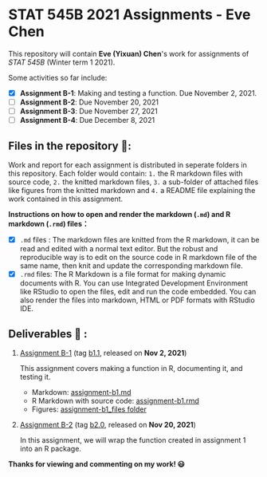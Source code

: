 STAT 545B 2021 Assignments - Eve Chen
================================

This repository will contain **Eve (Yixuan) Chen**'s work for assignments of *STAT 545B* (Winter term 1 2021). 

Some activities so far include:
- [x] **Assignment B-1**: Making and testing a function. Due November 2, 2021.
- [ ] **Assignment B-2**: Due November 20, 2021
- [ ] **Assignment B-3**: Due November 27, 2021
- [ ] **Assignment B-4**: Due December 8, 2021

## Files in the repository 📂:

Work and report for each assignment is distributed in seperate folders in this repository. Each folder would contain: `1.` the R markdown files with source code, `2.` the knitted markdown files, `3.` a sub-folder of attached files like figures from the knitted markdown and `4.` a README file explaining the work contained in this assignment.

**Instructions on how to open and render the markdown (`.md`) and R markdown (`.rmd`) files：**
- [x]  `.md` files : The markdown files are knitted from the R markdown, it can be read and edited with a normal text editor. But the robust and reproducible way is to edit on the source code in R markdown file of the same name, then knit and update the corresponding markdown file.
- [x] `.rmd` files: The R Markdown is a file format for making dynamic documents with R. You can use Integrated Development Environment like RStudio to open the files, edit and run the code embedded. You can also render the files into markdown, HTML or PDF formats with RStudio IDE.

## Deliverables 📔 : 

1. [Assignment B-1](https://github.com/stat545ubc-2021/functions-eve-chen97/tree/main/Assignment%20B-1) (tag [b1.1](https://github.com/stat545ubc-2021/functions-eve-chen97/releases/tag/b1.1), released on **Nov 2, 2021**)
    
    This assignment covers making a function in R, documenting it, and testing it.
    - Markdown: [assignment-b1.md](https://github.com/stat545ubc-2021/functions-eve-chen97/blob/main/Assignment%20B-1/assignment-b1.md)
    - R Markdown with source code: [assignment-b1.rmd](https://github.com/stat545ubc-2021/functions-eve-chen97/blob/main/Assignment%20B-1/assignment-b1.Rmd)
    - Figures: [assignment-b1_files folder](https://github.com/stat545ubc-2021/functions-eve-chen97/tree/main/Assignment%20B-1/assignment-b1_files/figure-gfm)
    
2. [Assignment B-2](https://github.com/stat545ubc-2021/functions-eve-chen97/tree/main/Assignment%20B-2) (tag [b2.0](https://github.com/stat545ubc-2021/functions-eve-chen97/releases/tag/b2.0), released on **Nov 20, 2021**)
    
    In this assignment, we will wrap the function created in assignment 1 into an R package.


**Thanks for viewing and commenting on my work! 😃**
